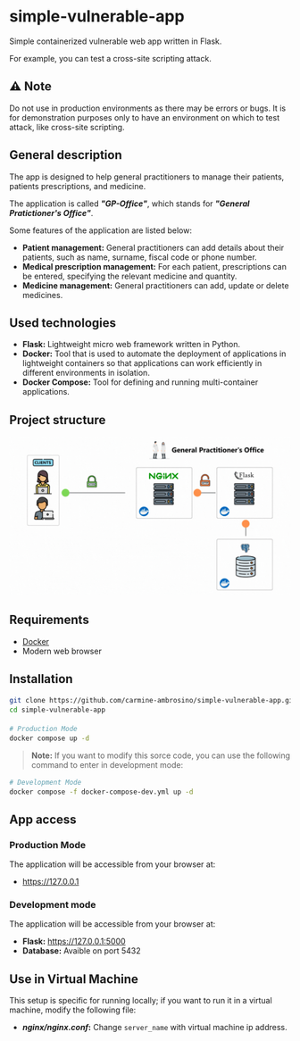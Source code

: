 # simple-vulnerable-app 
Simple containerized vulnerable web app written in Flask. 

For example, you can test a cross-site scripting attack.

## ⚠️ Note
Do not use in production environments as there may be errors or bugs. 
It is for demonstration purposes only to have an environment on which to test attack, like cross-site scripting.

## General description

The app is designed to help general practitioners to manage their patients, patients prescriptions, and medicine.

The application is called ***"GP-Office"***, which stands for ***"General Pratictioner's Office"***.

Some features of the application are listed below:
- **Patient management:** General practitioners can add details about their patients, such as name, surname, fiscal code or phone number.
- **Medical prescription management:** For each patient, prescriptions can be entered, specifying the relevant medicine and quantity.
- **Medicine management:** General practitioners can add, update or delete medicines.

## Used technologies
- **Flask:** Lightweight micro web framework written in Python.
- **Docker:** Tool that is used to automate the deployment of applications in lightweight containers so that applications can work efficiently in different environments in isolation.
- **Docker Compose:** Tool for defining and running multi-container applications.

## Project structure
![](./app/static/images/ProjectStructure.gif)

## Requirements
- [Docker](https://www.docker.com/)
- Modern web browser

## Installation
``` bash
git clone https://github.com/carmine-ambrosino/simple-vulnerable-app.git
cd simple-vulnerable-app

# Production Mode
docker compose up -d
```
> **Note:** If you want to modify this sorce code, you can use the following command to enter in development mode:
``` bash
# Development Mode
docker compose -f docker-compose-dev.yml up -d
```

## App access
### Production Mode
The application will be accessible from your browser at:
- https://127.0.0.1

### Development mode
The application will be accessible from your browser at:
- **Flask:** https://127.0.0.1:5000
- **Database:** Avaible on port 5432

## Use in Virtual Machine
This setup is specific for running locally; if you want to run it in a
virtual machine, modify the following file:
- ***nginx/nginx.conf*:** Change `server_name` with virtual machine ip address. 


